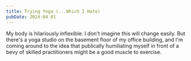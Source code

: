 ```yaml
---
title: Trying Yoga (...Which I Hate)
pubDate: 2024-04-01
---
```


My body is hilariously inflexible. I don't imagine this will change easily. But there's a yoga studio on the basement floor of my office building, and I'm coming around to the idea that publically humiliating myself in front of a bevy of skilled practitioners might be a good muscle to exercise.
